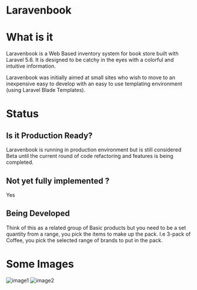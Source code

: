 # Laravenbook

# What is it

Laravenbook is a Web Based inventory system for book store built with Laravel 5.6. It is designed to be catchy in the eyes with a colorful and intuitive information.

Laravenbook was initially aimed at small sites who wish to move to an inexpensive easy to develop with an easy to use templating environment (using Laravel Blade Templates).




# Status

## Is it Production Ready?

Laravenbook is running in production environment but is still considered Beta until the current round of code refactoring and features is being completed.


## Not yet fully implemented ?

Yes

## Being Developed

Think of this as a related group of Basic products but you need to be a set quantity from a range, you pick the items to make up the pack. I.e 3-pack of Coffee, you pick the selected range of brands to put in the pack.



# Some Images
![image1](https://i.imgur.com/bwSQJam.png)
![image2](https://i.imgur.com/FWm5isa.png)
